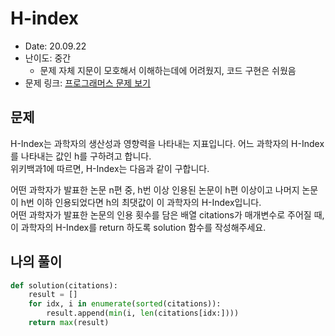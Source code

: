 # H-index
* Date: 20.09.22
* 난이도: 중간
  * 문제 자체 지문이 모호해서 이해하는데에 어려웠지, 코드 구현은 쉬웠음
* 문제 링크: [프로그래머스 문제 보기](https://programmers.co.kr/learn/courses/30/lessons/42747)


## 문제
H-Index는 과학자의 생산성과 영향력을 나타내는 지표입니다. 어느 과학자의 H-Index를 나타내는 값인 h를 구하려고 합니다.  
위키백과1에 따르면, H-Index는 다음과 같이 구합니다.  

어떤 과학자가 발표한 논문 n편 중, h번 이상 인용된 논문이 h편 이상이고 나머지 논문이 h번 이하 인용되었다면 h의 최댓값이 이 과학자의 H-Index입니다.  
어떤 과학자가 발표한 논문의 인용 횟수를 담은 배열 citations가 매개변수로 주어질 때, 이 과학자의 H-Index를 return 하도록 solution 함수를 작성해주세요.  

## 나의 풀이
```python
def solution(citations):
    result = []
    for idx, i in enumerate(sorted(citations)):
        result.append(min(i, len(citations[idx:])))
    return max(result)
```
